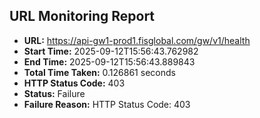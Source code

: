 ## URL Monitoring Report

- **URL:** https://api-gw1-prod1.fisglobal.com/gw/v1/health
- **Start Time:** 2025-09-12T15:56:43.762982
- **End Time:** 2025-09-12T15:56:43.889843
- **Total Time Taken:** 0.126861 seconds
- **HTTP Status Code:** 403
- **Status:** Failure
- **Failure Reason:** HTTP Status Code: 403
